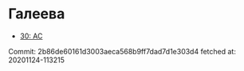 # Галеева
- [30: AC](30.md)

Commit: 2b86de60161d3003aeca568b9ff7dad7d1e303d4
 fetched at: 20201124-113215

